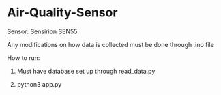 # Air-Quality-Sensor


Sensor: 
Sensirion SEN55 

Any modifications on how data is collected must be done through .ino file

How to run: 

1. Must have database set up through read_data.py

2. python3 app.py


